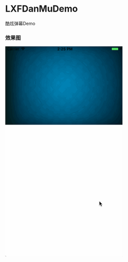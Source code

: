 # LXFDanMuDemo
酷炫弹幕Demo

### 效果图

![image](https://github.com/LinXunFeng/LXFDanMuDemo/raw/master/Screenshots/1.gif)